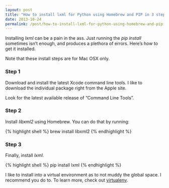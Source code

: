 ```yaml
---
layout: post
title: "How to install lxml for Python using Homebrew and PIP in 3 steps"
date: 2013-10-24
permalink: /post/how-to-install-lxml-for-python-using-homebrew-and-pip-in-3-steps
---
```


Installing _lxml_ can be a pain in the ass. Just running the _pip install_ 
sometimes isn’t enough, and produces a plethora of errors. Here’s how to get it 
installed.

Note that these install steps are for Mac OSX only.

### Step 1

Download and install the latest Xcode command line tools. I like to download the 
individual package right from the Apple site.

Look for the latest available release of “Command Line Tools”.

### Step 2

Install _libxml2_ using Homebrew. You can do that by running:

{% highlight shell %}
brew install libxml2
{% endhighlight %}

### Step 3

Finally, install _lxml_.

{% highlight shell %}
pip install lxml
{% endhighlight %}

I like to install into a virtual environment as to not muddy the global space. 
I recommend you do to. To learn more, check out [virtualenv].

[virtualenv]: https://virtualenv.readthedocs.org/en/latest/
